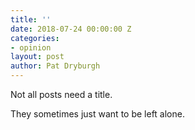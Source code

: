 ```yaml
---
title: ''
date: 2018-07-24 00:00:00 Z
categories:
- opinion
layout: post
author: Pat Dryburgh
---
```


Not all posts need a title.

<!-- excerpt_separator -->

They sometimes just want to be left alone.